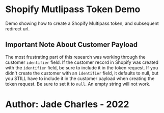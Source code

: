 # Shopify Mutlipass Token Demo

Demo showing how to create a Shopify Multipass token, and subsequent redirect url.

## Important Note About Customer Payload

The most frustrating part of this research was working through the customer `identifier` field. If the customer record in Shopify was created with the `identifier` field, be sure to include it in the token request.
If you didn't create the customer with an `identifier` field, it defaults to null, but you STILL have to include it in the customer payload when creating the token request. Be sure to set it to `null`. An empty string will not work.


# Author: Jade Charles - 2022

